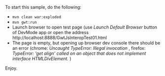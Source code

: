 To start this sample, do the following:

*   `mvn clean war:exploded`
*   `mvn gwt:run`
*	Launch browser to open test page (use _Launch Default Browser_ button of DevMode app or open the address http://localhost:8888/GwtJsInteropTest01.html
*   The page is empty, but opening up browser dev console there should be an error (chrome: _Uncaught TypeError: Illegal invocation_ , firefox: _TypeError: 'get align' called on an object that does not implement interface HTMLDivElement._ )

Enjoy.
